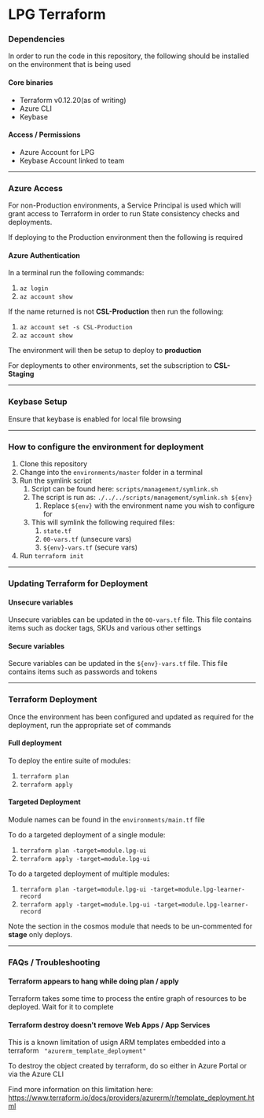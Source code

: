 # LPG Terraform

### Dependencies
In order to run the code in this repository, the following should be installed on the environment that is being used

#### Core binaries

- Terraform v0.12.20(as of writing)
- Azure CLI
- Keybase

#### Access / Permissions

- Azure Account for LPG
- Keybase Account linked to team

------------

### Azure Access

For non-Production environments, a Service Principal is used which will grant access to Terraform in order to run State consistency checks and deployments.

If deploying to the Production environment then the following is required

#### Azure Authentication

In a terminal run the following commands:
1. `az login`
2. `az account show`

If the name returned is not **CSL-Production** then run the following:
1. `az account set -s CSL-Production`
2. `az account show`

The environment will then be setup to deploy to **production**

For deployments to other environments, set the subscription to **CSL-Staging**

------------

### Keybase Setup

Ensure that keybase is enabled for local file browsing

------------

### How to configure the environment for deployment

1. Clone this repository
2. Change into the `environments/master` folder in a terminal
3. Run the symlink script
    1. Script can be found here: `scripts/management/symlink.sh`
    2. The script is run as: `./../../scripts/management/symlink.sh ${env}`
        1. Replace `${env}` with the environment name you wish to configure for
    3. This will symlink the following required files:
        1. `state.tf`
        2. `00-vars.tf` (unsecure vars)
        3. `${env}-vars.tf` (secure vars)
4. Run `terraform init`

------------

### Updating Terraform for Deployment

#### Unsecure variables

Unsecure variables can be updated in the `00-vars.tf` file. This file contains items such as docker tags, SKUs and various other settings

#### Secure variables

Secure variables can be updated in the `${env}-vars.tf` file. This file contains items such as passwords and tokens

------------

### Terraform Deployment

Once the environment has been configured and updated as required for the deployment, run the appropriate set of commands

#### Full deployment

To deploy the entire suite of modules:
1. `terraform plan`
2. `terraform apply`

#### Targeted Deployment

Module names can be found in the `environments/main.tf` file

To do a targeted deployment of a single module:
1. `terraform plan -target=module.lpg-ui`
2. `terraform apply -target=module.lpg-ui`

To do a targeted deployment of multiple modules:
1. `terraform plan -target=module.lpg-ui -target=module.lpg-learner-record`
2. `terraform apply -target=module.lpg-ui -target=module.lpg-learner-record`

Note the section in the cosmos module that needs to be un-commented for **stage** only deploys.

------------

### FAQs / Troubleshooting

#### Terraform appears to hang while doing plan / apply

Terraform takes some time to process the entire graph of resources to be deployed. Wait for it to complete

#### Terraform destroy doesn't remove Web Apps / App Services

This is a known limitation of usign ARM templates embedded into a terraform ` "azurerm_template_deployment"`

To destroy the object created by terraform, do so either in Azure Portal or via the Azure CLI

Find more information on this limitation here:
https://www.terraform.io/docs/providers/azurerm/r/template_deployment.html